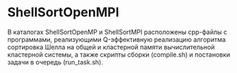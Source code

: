# ShellSortOpenMPI
В каталогах ShellSortOpenMP и ShellSortMPI расположены cpp-файлы с программами, реализующими Q-эффективную реализацию алгоритма сортировка Шелла на общей и кластерной памяти вычислительной кластерной системы, а также скрипты сборки (compile.sh) и постановки задачи в очередь (run_task.sh).
